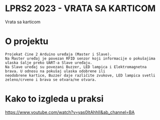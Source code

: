 # LPRS2 2023 - VRATA SA KARTICOM

Vrata sa karticom

# O projektu
```
Projekat čine 2 Arduino uređaja (Master i Slave).
Na Master uređaj je povezan RFID senzor koji informacije o pokušajima ulaska šalje preko UART-a Slave uređaju.
Na Slave uređaj su povezani Buzzer, LED lampica i Elektromagnetna brava. U odnosu na pokušaj ulaska odobrene ili 
neodobrene kartice, Buzzer daje različite zvukove, LED lampica svetli zeleno/crveno i brava se otvara/ne otvara.
```

# Kako to izgleda u praksi

https://www.youtube.com/watch?v=yas0ItAhhII&ab_channel=BA
